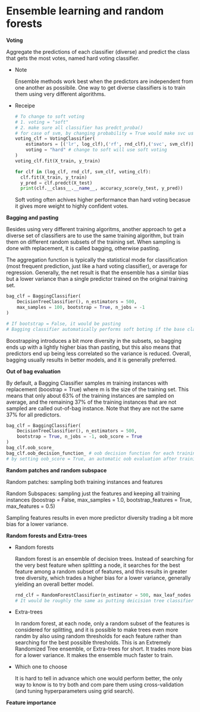# Ensemble learning and random forests

**Voting**

Aggregate the predictions of each classifier (diverse) and predict the class that gets the most votes, named hard voting classifier. 

* Note

  Ensemble methods work best when the predictors are independent from one another as possibile. One way to get diverse classifiers is to train them using very different algorithms. 

* Receipe

  ```python
  # To change to soft voting
  # 1. voting = "soft"
  # 2. make sure all classifier has predct_proba()
  # for case of svm, by changing probability = True would make svc use cross-validation to estimate probability, slowing down training, and it will add a predict_proba method.
  voting_clf = VotingClassifier(
      estimators = [('lr', log_clf),('rf', rnd_clf),('svc', svm_clf)],
      voting = "hard" # change to soft will use soft voting
  )
  voting_clf.fit(X_train, y_train)

  for clf in (log_clf, rnd_clf, svm_clf, voting_clf):
    clf.fit(X_train, y_train)
    y_pred = clf.predct(X_test)
    print(clf.__class__.__name__, accuracy_score(y_test, y_pred))
  ```

  Soft voting often achives higher performance than hard voting becasue it gives more weight to highly confident votes. 

**Bagging and pasting**

Besides using very different training algoritms, another approach to get a diverse set of classifiers are to use the same training algorithm, but train them on different random subsets of the training set. When sampling is done with replacement, it is called bagging, otherwise pasting. 

The aggregation function is typically the statistical mode for classification (most frequent prediction, just like a hard voting classifier), or average for regression. Generally, the net result is that the ensemble has a similar bias but a lower variance than a single predictor trained on the original training set. 

```python
bag_clf = BaggingClassifier(
    DecisionTreeClassifier(), n_estimators = 500,
    max_samples = 100, bootstrap = True, n_jobs = -1
)

# If bootstrap = False, it would be pasting
# Bagging classifier automatically performs soft boting if the base classifier can estimate class probabilities.
```

Boostrapping introduces a bit more diversity in the subsets, so bagging ends up with a lightly higher bias than pasting, but this also means that predictors end up being less correlated so the variance is reduced. Overall, bagging usually results in better models, and it is generally preferred. 

**Out of bag evaluation**

By default, a Bagging Classifier samples m training instances with replacement (boostrap = True) where m is the size of the training set. This means that only about 63% of the training instances are sampled on average, and the remaining 37% of the training instances that are not sampled are called out-of-bag instance. Note that they are not the same 37% for all predictors. 

```python
bag_clf = BaggingClassifier(
    DecisionTreeClassifier(), n_estimators = 500,
    bootstrap = True, n_jobs = -1, oob_score = True
)
bag_clf.oob_score_
bag_clf.oob_decision_function_ # oob decision function for each training instance
# by setting oob_score = True, an automatic oob evaluation after training is requested. 
```

**Random patches and random subspace**

Random patches: sampling both training instances and features 

Random Subspaces: sampling just the features and keeping all training instances (boostrap = False, max_samples = 1.0, bootstrap_features = True, max_features = 0.5)

Sampling features results in even more predictor diversity trading a bit more bias for a lower variance. 

**Random forests and Extra-trees**

* Random forests

  Random forest is an ensemble of decision trees. Instead of searching for the very best feature when splitting a node, it searches for the best feature among a random subset of features, and this results in greater tree diversity, which trades a higher bias for a lower variance, generally yielding an overall better model. 

  ```python
  rnd_clf = RandomForestClassifier(n_estimator = 500, max_leaf_nodes = 16, n_jobs = -1)
  # It would be roughly the same as putting deicision tree classifier into bagging classifier and setting splitter = "random"
  ```

* Extra-trees

  In random forest, at each node, only a random subset of the features is considered for splitting, and it is possible to make trees even more randm by also using random thresholds for each feature rather than searching for the best possible thresholds. This is an Extremely Randomized Tree ensemble, or Extra-trees for short. It trades more bias for a lower variance. It makes the ensemble much faster to train. 

* Which one to choose

  It is hard to tell in advance which one would perform better, the only way to know is to try both and com pare them using cross-validation (and tuning hyperparameters using grid search).

**Feature importance**